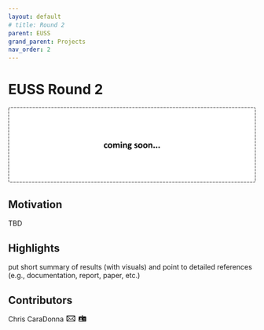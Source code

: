 ```yaml
---
layout: default
# title: Round 2
parent: EUSS
grand_parent: Projects
nav_order: 2
---
```


# EUSS Round 2

![project_logo](../../../assets/images/coming_soon.png)

## Motivation
TBD

## Highlights
put short summary of results (with visuals) and point to detailed references (e.g., documentation, report, paper, etc.)

## Contributors
Chris CaraDonna [![email](../../../assets/images/email.png)](mailto:Christopher.CaraDonna@nrel.gov) [![bio](../../../assets/images/bio.png)](https://www.nrel.gov/research/staff/chris-caradonna.html)